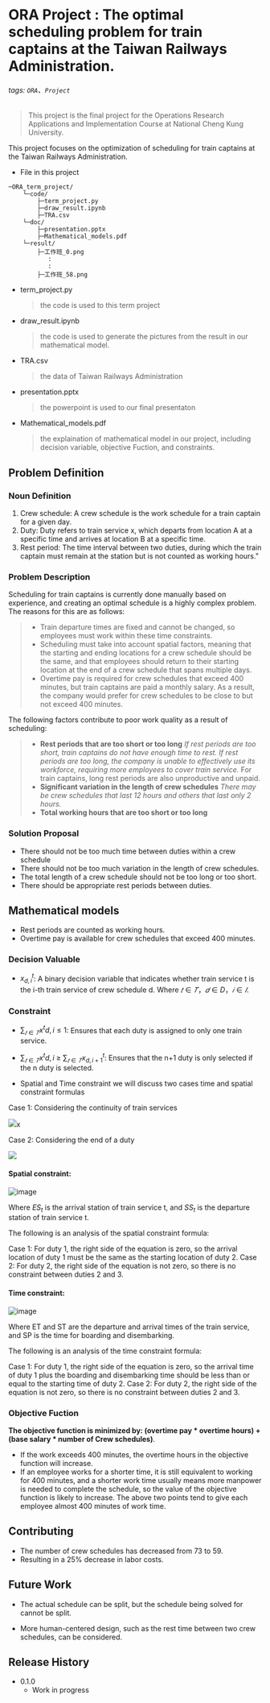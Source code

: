 # ORA Project : The optimal scheduling problem for train captains at the Taiwan Railways Administration.
###### tags: `ORA`、`Project`

> This project is the final project for the Operations Research Applications and Implementation Course at National Cheng Kung University.

This project focuses on the optimization of scheduling for train captains at the Taiwan Railways Administration.


- File in this project
```
─ORA_term_project/
    └─code/
        ├─term_project.py
        ├─draw_result.ipynb
        ├─TRA.csv 
    └─doc/    
        ├─presentation.pptx
        ├─Mathematical_models.pdf
    └─result/
        ├─工作班_0.png 
           :
           :
        ├─工作班_58.png 
```
- term_project.py
    > the code is used to this term project
- draw_result.ipynb
    > the code is used to generate the pictures from the result in our mathematical model.
- TRA.csv
    > the data of Taiwan Railways Administration
- presentation.pptx
    > the powerpoint is used to our final presentaton
- Mathematical_models.pdf
    > the explaination of mathematical model in our project, including decision variable, objective Fuction, and constraints. 
## Problem Definition

### Noun Definition
1. Crew schedule: A crew schedule is the work schedule for a train captain for a given day.
2. Duty: Duty refers to train service x, which departs from location A at a specific time and arrives at location B at a specific time.
3. Rest period: The time interval between two duties, during which the train captain must remain at the station but is not counted as working hours."

### Problem Description

Scheduling for train captains is currently done manually based on experience, and creating an optimal schedule is a highly complex problem. The reasons for this are as follows:

>- Train departure times are fixed and cannot be changed, so employees must work within these time constraints.
>- Scheduling must take into account spatial factors, meaning that the starting and ending locations for a crew schedule should be the same, and that employees should return to their starting location at the end of a crew schedule that spans multiple days.
>- Overtime pay is required for crew schedules that exceed 400 minutes, but train captains are paid a monthly salary. As a result, the company would prefer for crew schedules to be close to but not exceed 400 minutes.

The following factors contribute to poor work quality as a result of scheduling:

> - **Rest periods that are too short or too long**
>*If rest periods are too short, train captains do not have enough time to rest.
If rest periods are too long, the company is unable to effectively use its workforce, requiring more employees to cover train service.*
For train captains, long rest periods are also unproductive and unpaid.
> - **Significant variation in the length of crew schedules**
*There may be crew schedules that last 12 hours and others that last only 2 hours.*
>- **Total working hours that are too short or too long**

### Solution Proposal

- There should not be too much time between duties within a crew schedule
- There should not be too much variation in the length of crew schedules.
- The total length of a crew schedule should not be too long or too short.
- There should be appropriate rest periods between duties.


## Mathematical models
- Rest periods are counted as working hours.
- Overtime pay is available for crew schedules that exceed 400 minutes.

### Decision Valuable

- $x^{t}_{d,i}$: A binary decision variable that indicates whether train service t is the i-th train service of crew schedule d.
Where $𝑡∈𝑇，𝑑∈D，𝑖∈𝐼$.



### Constraint

- $\sum_{𝑡∈𝑇}{x^{t}{d,i}\le 1}$: Ensures that each duty is assigned to only one train service.

-  $\sum_{𝑡∈𝑇}{x^{t}{d,i}}$ $\ge$ $\sum_{𝑡∈𝑇}{x^{t}_{d,i+1}}$: Ensures that the n+1 duty is only selected if the n duty is selected.

- Spatial and Time constraint
we will discuss two cases time and spatial constraint formulas

Case 1: Considering the continuity of train services

![](https://playlab.computing.ncku.edu.tw:3001/uploads/upload_74579f0c9e211ae77a10719766b9cee6.png)x

Case 2: Considering the end of a duty

![](https://playlab.computing.ncku.edu.tw:3001/uploads/upload_d7d76b72e6318e66ac127c6248298b11.png)

#### Spatial constraint: 

![image](https://user-images.githubusercontent.com/83536674/211263677-401e68ff-7b88-4d8c-af71-b1db4305b5de.png)



Where $ES_t$ is the arrival station of train service t, and $SS_t$ is the departure station of train service t.

The following is an analysis of the spatial constraint formula:

Case 1: For duty 1, the right side of the equation is zero, so the arrival location of duty 1 must be the same as the starting location of duty 2.
Case 2: For duty 2, the right side of the equation is not zero, so there is no constraint between duties 2 and 3.

#### Time constraint: 

![image](https://user-images.githubusercontent.com/83536674/211263820-78564915-de01-4600-a6e7-743e3e6eba9b.png)

Where ET and ST are the departure and arrival times of the train service, and SP is the time for boarding and disembarking.

The following is an analysis of the time constraint formula:

Case 1: For duty 1, the right side of the equation is zero, so the arrival time of duty 1 plus the boarding and disembarking time should be less than or equal to the starting time of duty 2.
Case 2: For duty 2, the right side of the equation is not zero, so there is no constraint between duties 2 and 3.





### Objective Fuction

**The objective function is minimized by: (overtime pay * overtime hours) + (base salary * number of Crew schedules)**.
- If the work exceeds 400 minutes, the overtime hours in the objective function will increase. 
- If an employee works for a shorter time, it is still equivalent to working for 400 minutes, and a shorter work time usually means more manpower is needed to complete the schedule, so the value of the objective function is likely to increase. The above two points tend to give each employee almost 400 minutes of work time.


## Contributing 

- The number of crew schedules has decreased from 73 to 59.
- Resulting in a 25% decrease in labor costs.

## Future Work

- The actual schedule can be split, but the schedule being solved for cannot be split.

- More human-centered design, such as the rest time between two crew schedules, can be considered.


## Release History

* 0.1.0
    * Work in progress



